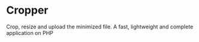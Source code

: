 # Cropper
Crop, resize and upload the minimized file. A fast, lightweight and complete application on PHP
